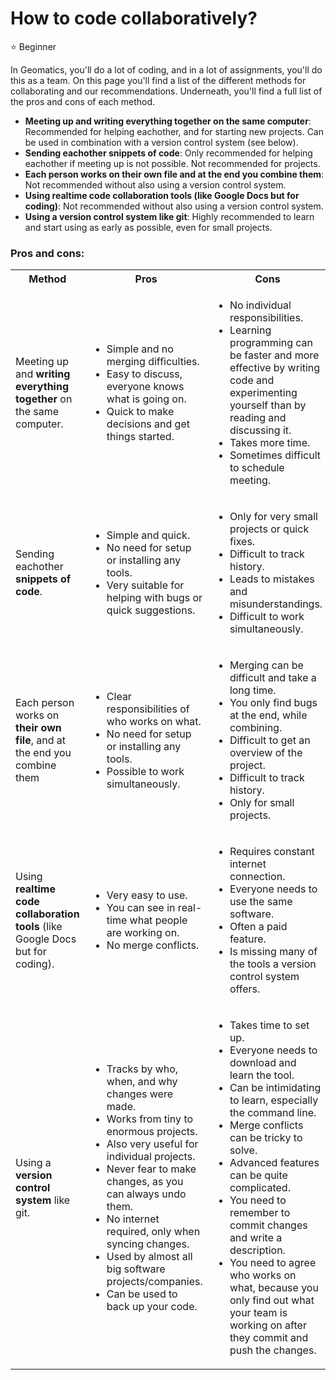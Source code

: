 # How to code collaboratively?
<span class="tag beginner-tag">⭐️ Beginner</span>

In Geomatics, you'll do a lot of coding, and in a lot of assignments, you'll do this as a team. On this page you'll find a list of the different methods for collaborating and our recommendations. Underneath, you'll find a full list of the pros and cons of each method.

- **Meeting up and writing everything together on the same computer**: Recommended for helping eachother, and for starting new projects. Can be used in combination with a version control system (see below).
- **Sending eachother snippets of code**: Only recommended for helping eachother if meeting up is not possible. Not recommended for projects.
- **Each person works on their own file and at the end you combine them**: Not recommended without also using a version control system.
- **Using realtime code collaboration tools (like Google Docs but for coding)**:  Not recommended without also using a version control system.
- **Using a version control system like git**: Highly recommended to learn and start using as early as possible, even for small projects.

### Pros and cons:

<table>
    <tr>
        <th>Method</th>
        <th>Pros</th>
        <th>Cons</th>
    </tr>
    <tr>
        <td>Meeting up and <b>writing everything together</b> on the same computer.</td>
        <td>
            <ul>
                <li>Simple and no merging difficulties.</li>
                <li>Easy to discuss, everyone knows what is going on.</li>
                <li>Quick to make decisions and get things started.</li>
            </ul>
        </td>
        <td>
            <ul>
                <li>No individual responsibilities.</li>
                <li>Learning programming can be faster and more effective by writing code and experimenting yourself than by reading and discussing it.</li>
                <li>Takes more time.</li>
                <li>Sometimes difficult to schedule meeting.</li>
            </ul>
        </td>
    </tr>
    <tr>
        <td>Sending eachother <b>snippets of code</b>.</td>
        <td>
            <ul>
                <li>Simple and quick.</li>
                <li>No need for setup or installing any tools.</li>
                <li>Very suitable for helping with bugs or quick suggestions.</li>
            </ul>
        </td>
        <td>
            <ul>
                <li>Only for very small projects or quick fixes.</li>
                <li>Difficult to track history.</li>
                <li>Leads to mistakes and misunderstandings.</li>
                <li>Difficult to work simultaneously.</li>
            </ul>
        </td>
    </tr>
    <tr>
        <td>Each person works on <b>their own file</b>, and at the end you combine them</td>
        <td>
            <ul>
                <li>Clear responsibilities of who works on what.</li>
                <li>No need for setup or installing any tools.</li>
                <li>Possible to work simultaneously.</li>
            </ul>
        </td>
                <td>
            <ul>
                <li>Merging can be difficult and take a long time.</li>
                <li>You only find bugs at the end, while combining.</li>
                <li>Difficult to get an overview of the project.</li>
                <li>Difficult to track history.</li>
                <li>Only for small projects.</li>
            </ul>
        </td>
    </tr>
    <tr>
        <td>Using <b>realtime code collaboration tools</b> (like Google Docs but for coding).</td>
        <td>
            <ul>
                <li>Very easy to use.</li>
                <li>You can see in real-time what people are working on.</li>
                <li>No merge conflicts.</li>
            </ul>
        </td>
                <td>
            <ul>
                <li>Requires constant internet connection.</li>
                <li>Everyone needs to use the same software.</li>
                <li>Often a paid feature.</li>
                <li>Is missing many of the tools a version control system offers.</li>
            </ul>
        </td>
    </tr>
    <tr>
        <td>Using a <b>version control system</b> like git.</td>
        <td>
            <ul>
                <li>Tracks by who, when, and why changes were made.</li>
                <li>Works from tiny to enormous projects.</li>
                <li>Also very useful for individual projects.</li>
                <li>Never fear to make changes, as you can always undo them.</li>
                <li>No internet required, only when syncing changes.</li>
                <li>Used by almost all big software projects/companies.</li>
                <li>Can be used to back up your code.</li>
            </ul>
        </td>
                <td>
            <ul>
                <li>Takes time to set up.</li>
                <li>Everyone needs to download and learn the tool.</li>
                <li>Can be intimidating to learn, especially the command line.</li>
                <li>Merge conflicts can be tricky to solve.</li> 
                <li>Advanced features can be quite complicated.</li>
                <li>You need to remember to commit changes and write a description.</li>
                <li>You need to agree who works on what, because you only find out what your team is working on after they commit and push the changes.</li>
            </ul>
        </td>
    </tr>
</table>
